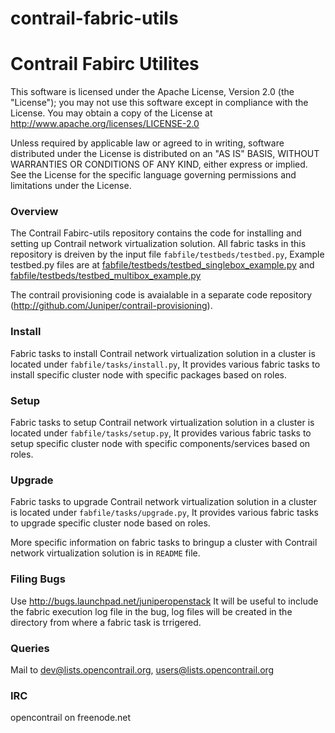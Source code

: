 contrail-fabric-utils
=====================

# Contrail Fabirc Utilites

This software is licensed under the Apache License, Version 2.0 (the "License");
you may not use this software except in compliance with the License.
You may obtain a copy of the License at http://www.apache.org/licenses/LICENSE-2.0

Unless required by applicable law or agreed to in writing, software
distributed under the License is distributed on an "AS IS" BASIS,
WITHOUT WARRANTIES OR CONDITIONS OF ANY KIND, either express or implied.
See the License for the specific language governing permissions and
limitations under the License.

### Overview

The Contrail Fabirc-utils repository contains the code for installing and setting up Contrail network virtualization solution.
All fabric tasks in this repository is dreiven by the input file ``fabfile/testbeds/testbed.py``, Example testbed.py files are at [fabfile/testbeds/testbed_singlebox_example.py](fabfile/testbeds/testbed_singlebox_example.py) and [fabfile/testbeds/testbed_multibox_example.py](fabfile/testbeds/testbed_multibox_example.py)

The contrail provisioning code is avaialable in a separate code repository (http://github.com/Juniper/contrail-provisioning).

### Install
Fabric tasks to install Contrail network virtualization solution in a cluster is located under ``fabfile/tasks/install.py``, It provides various fabric tasks to install specific cluster node with specific packages based on roles.

### Setup
Fabric tasks to setup Contrail network virtualization solution in a cluster is located under ``fabfile/tasks/setup.py``, It provides various fabric tasks to setup specific cluster node with specific components/services based on roles.

### Upgrade
Fabric tasks to upgrade Contrail network virtualization solution in a cluster is located under ``fabfile/tasks/upgrade.py``, It provides various fabric tasks to upgrade specific cluster node based on roles.

More specific information on fabric tasks to bringup a cluster with Contrail network virtualization solution is in ``README`` file.

### Filing Bugs
Use http://bugs.launchpad.net/juniperopenstack
It will be useful to include the fabric execution log file in the bug, log files will be created in the directory from where a fabric task is trrigered.

### Queries
Mail to
dev@lists.opencontrail.org,
users@lists.opencontrail.org

### IRC
opencontrail on freenode.net
